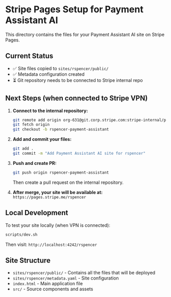 # Stripe Pages Setup for Payment Assistant AI

This directory contains the files for your Payment Assistant AI site on Stripe Pages.

## Current Status
- ✅ Site files copied to `sites/rspencer/public/`
- ✅ Metadata configuration created
- ⏳ Git repository needs to be connected to Stripe internal repo

## Next Steps (when connected to Stripe VPN)

1. **Connect to the internal repository:**
   ```bash
   git remote add origin org-631@git.corp.stripe.com:stripe-internal/pages.git
   git fetch origin
   git checkout -b rspencer-payment-assistant
   ```

2. **Add and commit your files:**
   ```bash
   git add .
   git commit -m "Add Payment Assistant AI site for rspencer"
   ```

3. **Push and create PR:**
   ```bash
   git push origin rspencer-payment-assistant
   ```
   Then create a pull request on the internal repository.

4. **After merge, your site will be available at:**
   `https://pages.stripe.me/rspencer`

## Local Development
To test your site locally (when VPN is connected):
```bash
scripts/dev.sh
```
Then visit: `http://localhost:4242/rspencer`

## Site Structure
- `sites/rspencer/public/` - Contains all the files that will be deployed
- `sites/rspencer/metadata.yaml` - Site configuration
- `index.html` - Main application file
- `src/` - Source components and assets 